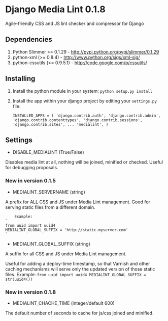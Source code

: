 # Django Media Lint 0.1.8

Agile-friendly CSS and JS lint checker and compressor for Django

## Dependencies

1. Python Slimmer >= 0.1.29 - http://pypi.python.org/pypi/slimmer/0.1.29
2. python-xml (>= 0.8.4) - http://www.python.org/sigs/xml-sig/
3. python-cssutils (>= 0.9.5.1) - http://code.google.com/p/cssutils/

## Installing

1. Install the python module in your system:
`python setup.py install`

2. Install the app within your django project by editing your `settings.py` file:

    `INSTALLED_APPS = (
        'django.contrib.auth',
        'django.contrib.admin',
        'django.contrib.contenttypes',
        'django.contrib.sessions',
        'django.contrib.sites',
        ...
        'medialint',
    )`

## Settings

+ DISABLE_MEDIALINT (True/False)

Disables media lint at all, nothing will be joined, minified or
checked. Useful for debugging proposals.

### New in version 0.1.5

+ MEDIALINT_SERVERNAME (string)

A prefix for ALL CSS and JS under Media Lint management.
Good for serving static files from a different domain.

        Example:
    `
    from uuid import uuid4
    MEDIALINT_GLOBAL_SUFFIX = 'http://static.myserver.com'
    `

+ MEDIALINT_GLOBAL_SUFFIX (string)

A suffix for all CSS and JS under Media Lint management.

Useful for adding a deploy-time timestamp, so that Varnish and other
caching mechanisms will serve only the updated version of those static
files.
        Example:
    `
    from uuid import uuid4
    MEDIALINT_GLOBAL_SUFFIX = str(uuid4())
    `
### New in version 0.1.8

+ MEDIALINT_CHACHE_TIME (integer/default 600)

The default number of seconds to cache for js/css joined and minified.
